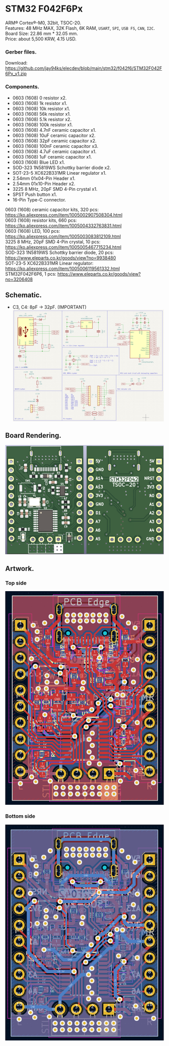 # STM32 F042F6Px
ARM® Cortex®-M0, 32bit, TSOC-20.<br />
Features: 48 MHz MAX, 32K Flash, 6K RAM, `USART`, `SPI`, `USB FS`, `CAN`, `I2C`.<br/>
Board Size: 22.86 mm * 32.05 mm.<br />
Price: about 5,500 KRW, 4.15 USD.

### Gerber files.
Download: https://github.com/jay94ks/elecdev/blob/main/stm32/f042f6/STM32F042F6Px_v1.zip

### Components.
* 0603 (1608) 0 resistor x2.
* 0603 (1608) 1k resistor x1.
* 0603 (1608) 10k resistor x1.
* 0603 (1608) 56k resistor x1.
* 0603 (1608) 5.1k resistor x2.
* 0603 (1608) 100k resistor x1.
* 0603 (1608) 4.7nF ceramic capacitor x1.
* 0603 (1608) 10uF ceramic capacitor x2.
* 0603 (1608) 32pF ceramic capacitor x2.
* 0603 (1608) 100nF ceramic capacitor x3.
* 0603 (1608) 4.7uF ceramic capacitor x1.
* 0603 (1608) 1uF ceramic capacitor x1.
* 0603 (1608) Blue LED x1.
* SOD-323 1N5819WS Schottky barrier diode x2.
* SOT-23-5 XC622B331MR Linear regulator x1.
* 2.54mm 01x04-Pin Header x1.
* 2.54mm 01x10-Pin Header x2.
* 3225 8 MHz, 20pF SMD 4-Pin crystal x1.
* SPST Push button x1.
* 16-Pin Type-C connector.

0603 (1608) ceramic capacitor kits, 320 pcs: https://ko.aliexpress.com/item/1005002907508304.html<br />
0603 (1608) resistor kits, 660 pcs: https://ko.aliexpress.com/item/1005004332763831.html<br />
0603 (1608) LED, 100 pcs: https://ko.aliexpress.com/item/1005003083812109.html<br />
3225 8 MHz, 20pF SMD 4-Pin crystal, 10 pcs: https://ko.aliexpress.com/item/1005005467715234.html<br />
SOD-323 1N5819WS Schottky barrier diode, 20 pcs: https://www.eleparts.co.kr/goods/view?no=9938480<br />
SOT-23-5 XC622B331MR Linear regulator: https://ko.aliexpress.com/item/1005006119561332.html<br />
STM32F042F6P6, 1 pcs: https://www.eleparts.co.kr/goods/view?no=3206408<br />

## Schematic.
* C3, C4: 8pF -> 32pF. (IMPORTANT)
![STM32F042F6Px](https://github.com/jay94ks/elecdev/blob/main/stm32/f042f6/v1/STM32F042F6Px.png)

## Board Rendering.
![STM32F042F6Px](https://github.com/jay94ks/elecdev/blob/main/stm32/f042f6/v1/STM32F042F6Px_BRD.png)

## Artwork.
### Top side
![STM32F042F6Px](https://github.com/jay94ks/elecdev/blob/main/stm32/f042f6/v1/STM32F042F6Px_TOP.png)

### Bottom side
![STM32F042F6Px](https://github.com/jay94ks/elecdev/blob/main/stm32/f042f6/v1/STM32F042F6Px_BOT.png)
